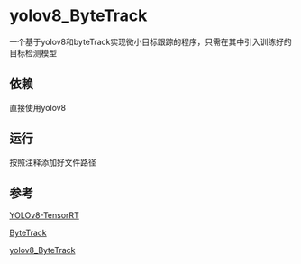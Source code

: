 # yolov8_ByteTrack 

一个基于yolov8和byteTrack实现微小目标跟踪的程序，只需在其中引入训练好的目标检测模型


## 依赖

直接使用yolov8


## 运行

按照注释添加好文件路径




## 参考

[YOLOv8-TensorRT](https://github.com/triple-Mu/YOLOv8-TensorRT)


[ByteTrack](https://github.com/ifzhang/ByteTrack)

[yolov8_ByteTrack](https://github.com/1079863482/yolov8_ByteTrack.git)


